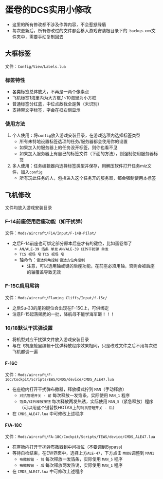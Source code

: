 # 蛋卷的DCS实用小修改
- 这里的所有修改都不涉及作弊内容，不会惹怒绿盾
- 每次更新后，所有修改过的文件都会移入游戏安装根目录下的`_backup.xxx`文件夹中，需要手动复制回去

## 大框标签 
文件：`Config/View/Labels.lua`
### 标签特性
- 各类标签总体放大，不再是一两个像素点
- 飞机标签1海里内为大方框,1~10海里为小方框
- 普通标签分红蓝，中位点敌我全是黄（未识别）
- 支持带文字标签，字会在框右侧显示

### 使用方法
1. 个人使用：将`config`放入游戏安装目录，在游戏选项内选择标签类型
   - 所有未特地设置标签选项的任务/服务器都会使用你的设置
   - 如果加入的服务器上的任务没开标签，则你也看不见
   - 如果加入服务器上有自己的标签文件（下面的方法），则强制使用服务器标签
2. 多人使用：任务编辑器内选择标签类型并保存，用解压软件打开任务miz文件，加入`config`
   - 所有玩此任务的人，包括进入这个任务开的服务器，都会强制使用本标签
   
## 飞机修改
文件均放入游戏安装目录

### F-14前座使用后座功能（如干扰弹）
文件：`Mods/aircraft/F14/Input/F-14B-Pilot/`
- 之后F-14前座也可绑定部分原本后座才有的键位，比如蛋卷绑了
  - `AN/ALE-39 箔条 单发` `AN/ALE-39 红外干扰弹 单发`
  - `TCS 视场 窄` `TCS 视场 窄`
  - 轴命令：`雷达仰角控制` `雷达方位角控制`
    - 注意，可以选用轴或键的后座功能，在前座必须用轴，否则会被后座的轴覆盖导致无效
    
### F-15C启用尾钩
文件：`Mods/aircraft/Flaming Cliffs/Input/f-15c/`
- 之后Su-33的尾钩键位会出现在F-15C上，可供绑定
- 注意F-15起落架脆的一批，降航母不能学海军砸！！！
    
### 16/18默认干扰弹设置
- 将机型对应干扰弹文件放入游戏安装目录
- 与在飞机座舱里编辑干扰弹释放程序效果相同，只是改过文件之后不用每次进飞机都调一遍
#### F-16C
文件：`Mods/aircraft/F-16C/Cockpit/Scripts/EWS/CMDS/device/CMDS_ALE47.lua`
- 在座舱内打开干扰弹布撒器，释放模式拧到 `MAN`（手动释放）
   - `对抗管理开关 - 前` 每次释放一发箔条，实际使用 `MAN_1` 程序
   - `箔条/红外释放按钮` 每次释放两发热诱，实际使用 `MAN_5`（紧急释放）程序（可以用这个键替换HOTAS上的`对抗管理开关 - 后`）
-  在 `CMDS_ALE47.lua` 中可修改上述程序

#### F/A-18C
文件：`Mods/aircraft/FA-18C/Cockpit/Scripts/TEWS/device/CMDS_ALE47.lua`
- 在座舱内打开干扰弹布撒器到中间挡位（不要调到Bypass)
- 等待自检结束，在EW界面中，选择上方`ALE-47`，下方点击 `MODE`调整到 `MAN1`
   - `布撒按钮 - 前` 每次释放一发箔条，实际使用 `MAN_5` 程序
   - `布撒按钮 - 后` 每次释放两发热诱，实际使用 `MAN_1` 程序
-  在 `CMDS_ALE47.lua` 中可修改上述程序
